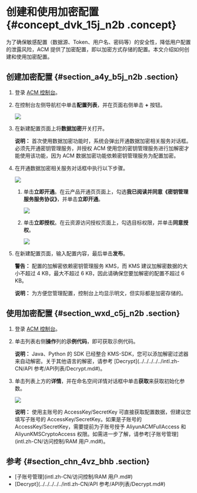 # 创建和使用加密配置 {#concept_dvk_15j_n2b .concept}

为了确保敏感配置（数据源、Token、用户名、密码等）的安全性，降低用户配置的泄露风险，ACM 提供了加密配置，即以加密方式存储的配置。本文介绍如何创建和使用加密配置。

## 创建加密配置 {#section_a4y_b5j_n2b .section}

1.  登录 [ACM 控制台](https://acm.console.alibabacloud.com/)。
2.  在控制台左侧导航栏中单击**配置列表**，并在页面右侧单击 **+** 按钮。

    ![](http://aliware-images.oss-cn-hangzhou.aliyuncs.com/acms/bt_create_configuration.png)

3.  在新建配置页面上将**数据加密**开关打开。

    **说明：** 首次使用数据加密功能时，系统会弹出开通数据加密相关服务对话框。必须先开通密钥管理服务，并授权 ACM 使用您的密钥管理服务进行加解密才能使用该功能，因为 ACM 数据加密功能依赖密钥管理服务为配置加密。

4.  在开通数据加密相关服务对话框中执行以下步骤。

    ![](http://aliware-images.oss-cn-hangzhou.aliyuncs.com/acms/bt_data_encryption.png)

    1.  单击**立即开通**。在云产品开通页页面上，勾选**我已阅读并同意《密钥管理服务服务协议》**，并单击**立即开通**。

        ![](http://aliware-images.oss-cn-hangzhou.aliyuncs.com/acms/bt_enable_kms.png)

    2.  单击**立即授权**。在云资源访问授权页面上，勾选目标权限，并单击**同意授权**。

        ![](http://aliware-images.oss-cn-hangzhou.aliyuncs.com/acms/bt_authorize_kms.png)

5.  在新建配置页面，输入配置内容，最后单击**发布**。

    **警告：** 配置的加解密依赖密钥管理服务 KMS，而 KMS 建议加解密数据的大小不超过 4 KB，最大不超过 6 KB，因此请确保您要加解密的配置不超过 6 KB。

    **说明：** 为方便您管理配置，控制台上均显示明文，但实际都是加密存储的。


## 使用加密配置 {#section_wxd_c5j_n2b .section}

1.  登录 [ACM 控制台](https://acm.console.alibabacloud.com/)。
2.  单击列表右侧**操作**列的**示例代码**，即可获取示例代码。

    **说明：** Java、Python 的 SDK 已经整合 KMS-SDK，您可以添加解密过滤器来自动解密。关于其他语言的解密，请参考 [Decrypt](../../../../../intl.zh-CN/API 参考/API列表/Decrypt.md#)。

3.  单击列表上方的**详情**，并在命名空间详情对话框中单击**获取**来获取初始化参数。

    ![](http://aliware-images.oss-cn-hangzhou.aliyuncs.com/acms/db_namespace_details.png)

    **说明：** 使用主账号的 AccessKey/SecretKey 可直接获取配置数据，但建议您填写子账号的 AccessKey/SecretKey。如果是子账号的 AccessKey/SecretKey，需要提前为子账号授予 AliyunACMFullAccess 和 AliyunKMSCryptoAccess 权限。如需进一步了解，请参考[子账号管理](intl.zh-CN/访问控制/RAM 用户.md#)。


## 参考 {#section_chn_4vz_bhb .section}

-   [子账号管理](intl.zh-CN/访问控制/RAM 用户.md#)
-   [Decrypt](../../../../../intl.zh-CN/API 参考/API列表/Decrypt.md#)

